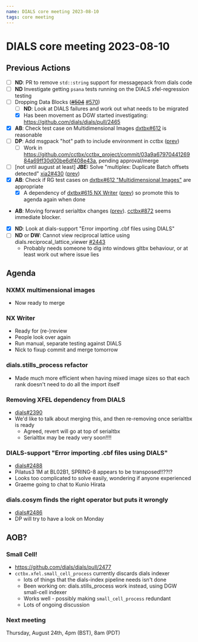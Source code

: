```yaml
---
name: DIALS core meeting 2023-08-10
tags: core meeting
---
```


# DIALS core meeting 2023-08-10


## Previous Actions

- [ ] **ND**: PR to remove `std::string` support for messagepack from dials code
- [ ] **ND** Investigate getting `psana` tests running on the DIALS xfel-regression testing
- [ ] Dropping Data Blocks (~~[#504](https://github.com/cctbx/dxtbx/pull/504)~~ [#570](https://github.com/cctbx/dxtbx/pull/570))
    - [ ] **ND**: Look at DIALS failures and work out what needs to be migrated
    - [x] Has been movement as DGW started investigating: https://github.com/dials/dials/pull/2465
- [x] **AB**: Check test case on Multidimensional Images [dxtbx#612](https://github.com/cctbx/dxtbx/pull/612) is reasonable
- [ ] **DP**: Add msgpack "hot" path to include environment in cctbx ([prev](https://dials.github.io/kb/core/2023-05-04#msgpack-httpsgithubcomdialsdialspull2409))
    - [ ] Work in https://github.com/cctbx/cctbx_project/commit/03a9a6797044126984a69ff30d00be6df408e43a, pending approval/merge
- [ ] [not until august at least] **JBE:** Solve  "multiplex: Duplicate Batch offsets detected" [xia2#430](https://github.com/xia2/xia2/issues/430) ([prev](https://dials.github.io/kb/core/2023-06-15#xia2multiplex-fails-because-duplicate-batch-offsets-detected))
- [x] **AB**: Check if RG test cases on [dxtbx#612 "Multidimensional Images"](https://github.com/cctbx/dxtbx/pull/612) are appropriate
    - [x] A dependency of [dxtbx#615 NX Writer](https://github.com/cctbx/dxtbx/pull/615) ([prev](https://dials.github.io/kb/core/2023-06-15#nx-writer-prev-prev)) so promote this to agenda again when done
- **AB**: Moving forward serialtbx changes ([prev](https://dials.github.io/kb/core/2023-06-15#removing-circular-xfel-dependencies-with-serialtbx)). [cctbx#872](https://github.com/cctbx/cctbx_project/pull/872) seems immediate blocker. 
- [x] **ND**: Look at dials-support "Error importing .cbf files using DIALS"
- [ ] **ND** or **DW**: Cannot view reciprocal lattice using dials.reciprocal_lattice_viewer [#2443](https://github.com/dials/dials/issues/2443)
    - Probably needs someone to dig into windows gltbx behaviour, or at least work out where issue lies


## Agenda

### NXMX multimensional images
- Now ready to merge

### NX Writer
- Ready for (re-)review
- People look over again
- Run manual, separate testing against DIALS
- Nick to fixup commit and merge tomorrow

### dials.stills_process refactor
- Made much more efficient when having mixed image sizes so that each rank doesn't need to do all the import itself

### Removing XFEL dependency from DIALS
- [dials#2390](https://github.com/dials/dials/pull/2390)
- We'd like to talk about merging this, and then re-removing once serialtbx is ready
    - Agreed, revert will go at top of serialtbx
    - Serialtbx may be ready very soon!!!!

### DIALS-support "Error importing .cbf files using DIALS"
- [dials#2488](https://github.com/dials/dials/issues/2488)
-  Pilatus3 1M at BL02B1, SPRING-8 appears to be transposed!!??!?
-  Looks too complicated to solve easily, wondering if anyone experienced
- Graeme going to chat to Kunio Hirata



### dials.cosym finds the right operator but puts it wrongly
- [dials#2486](https://github.com/dials/dials/issues/2486)
- DP will try to have a look on Monday

## AOB?

### Small Cell!
- https://github.com/dials/dials/pull/2477
- `cctbx.xfel.small_cell_process` currently discards dials indexer
    - lots of things that the dials-index pipeline needs isn't done
    - Been working on: dials.stills_process work instead, using DGW small-cell indexer
    - Works well - possibly making `small_cell_process` redundant
    - Lots of ongoing discussion


### Next meeting

Thursday, August 24th, 4pm (BST), 8am (PDT)

